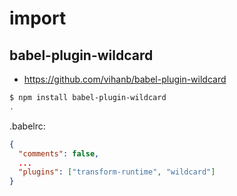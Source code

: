 # import

## babel-plugin-wildcard

- https://github.com/vihanb/babel-plugin-wildcard

~~~bash
$ npm install babel-plugin-wildcard
.
~~~

.babelrc:

~~~json
{
  "comments": false,
  ...
  "plugins": ["transform-runtime", "wildcard"]
}
~~~